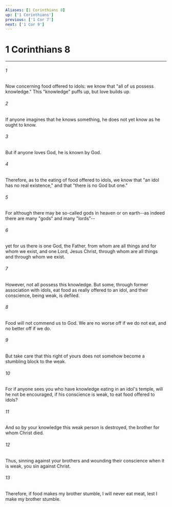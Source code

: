 ```yaml
---
Aliases: [1 Corinthians 8]
up: ['1 Corinthians']
previous: ['1 Cor 7']
next: ['1 Cor 9']
---
```

# 1 Corinthians 8
***



###### 1 
Now concerning food offered to idols: we know that "all of us possess knowledge." This "knowledge" puffs up, but love builds up. 

###### 2 
If anyone imagines that he knows something, he does not yet know as he ought to know. 

###### 3 
But if anyone loves God, he is known by God. 

###### 4 
Therefore, as to the eating of food offered to idols, we know that "an idol has no real existence," and that "there is no God but one." 

###### 5 
For although there may be so-called gods in heaven or on earth--as indeed there are many "gods" and many "lords"-- 

###### 6 
yet for us there is one God, the Father, from whom are all things and for whom we exist, and one Lord, Jesus Christ, through whom are all things and through whom we exist. 

###### 7 
However, not all possess this knowledge. But some, through former association with idols, eat food as really offered to an idol, and their conscience, being weak, is defiled. 

###### 8 
Food will not commend us to God. We are no worse off if we do not eat, and no better off if we do. 

###### 9 
But take care that this right of yours does not somehow become a stumbling block to the weak. 

###### 10 
For if anyone sees you who have knowledge eating in an idol's temple, will he not be encouraged, if his conscience is weak, to eat food offered to idols? 

###### 11 
And so by your knowledge this weak person is destroyed, the brother for whom Christ died. 

###### 12 
Thus, sinning against your brothers and wounding their conscience when it is weak, you sin against Christ. 

###### 13 
Therefore, if food makes my brother stumble, I will never eat meat, lest I make my brother stumble.
